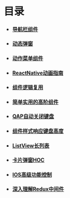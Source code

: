 # 目录

- #### [导航栏组件](/React/TabBar.html)
- #### [动态弹窗](/React/Dialog.html)
- #### [动作菜单组件](/React/ActionSheet.html)
- #### [ReactNative动画指南](/React/Animated.html)
- #### [组件逻辑复用](/React/HOC.html)
- #### [简单实用的高阶组件](/React/titleWrapper.html)
- #### [QAP自动关闭键盘](/React/closeKeyBoard.html)
- #### [组件样式响应键盘高度](/React/heightProvider.html)
- #### [ListView长列表](/React/listView.html)
- #### [卡片弹窗HOC](/React/cardHoc.html)
- #### [IOS高级功能控制](/React/context.html)
- #### [深入理解Redux中间件](/React/middleware.html)
